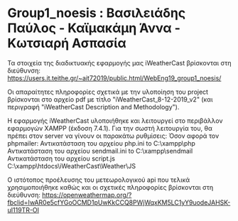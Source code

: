 # Group1_noesis : Βασιλειάδης Παύλος - Καϊμακάμη Άννα - Κωτσιαρή Ασπασία

Τα στοιχεία της διαδικτυακής εφαρμογής μας iWeatherCast βρίσκονται στη διεύθυνση: https://users.it.teithe.gr/~ait72019/public.html/WebEng19_group1_noesis/

Οι απαραίτητες πληροφορίες σχετικά με την υλοποίηση του project βρίσκονται στο αρχείο pdf με τίτλο "iWeatherCast_8-12-2019_v2" (και περιγραφή "iWeatherCast Description and Methodology"). 

Η εφαρμογής iWeatherCast υλοποιήθηκε και λειτουργεί στο περιβάλλον εφαρμογών XAMPP (έκδοση 7.4.1). Για την σωστή λειτουργία του, θα πρέπει στον server να γίνουν οι παρακάτω ρυθμίσεις:
  Όσον αφορά τον phpmailer: 
    Αντικατάσταση του αρχείου php.ini to C:\xampp\php 
    Αντικατάσταση του αρχείου sendmail.ini to C:\xampp\sendmail
  Αντικατάσταση του αρχείου script.js C:\xampp\htdocs\iWeatherCast\Weather\JS 

Ο ιστότοπος προέλευσης του μετεωρολογικού api που τελικά χρησιμοποιήθηκε καθώς και οι σχετικές πληροφορίες βρίσκονται στη διεύθυνση: https://openweathermap.org/?fbclid=IwAR0e5cfYGoOCMD1pUwKkCCQ8PWjWqxKM5LC1yY9uodeJAHSK-uI119TR-OI



